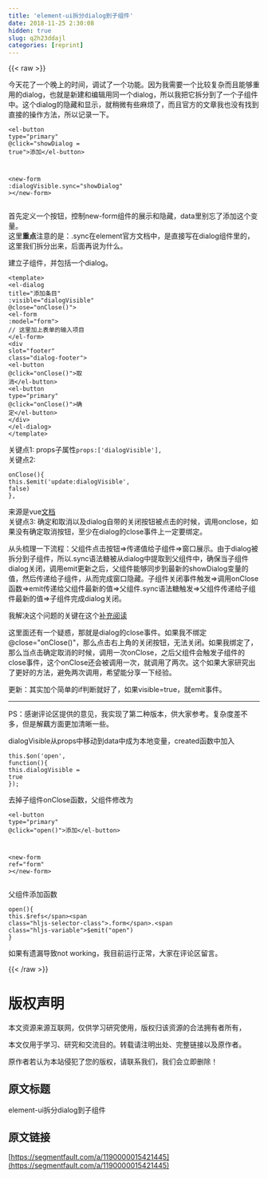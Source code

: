```yaml
---
title: 'element-ui拆分dialog到子组件' 
date: 2018-11-25 2:30:08
hidden: true
slug: q2h23ddajl
categories: [reprint]
---
```


{{< raw >}}
<p>&#x4ECA;&#x5929;&#x82B1;&#x4E86;&#x4E00;&#x4E2A;&#x665A;&#x4E0A;&#x7684;&#x65F6;&#x95F4;&#xFF0C;&#x8C03;&#x8BD5;&#x4E86;&#x4E00;&#x4E2A;&#x529F;&#x80FD;&#x3002;&#x56E0;&#x4E3A;&#x6211;&#x9700;&#x8981;&#x4E00;&#x4E2A;&#x6BD4;&#x8F83;&#x590D;&#x6742;&#x800C;&#x4E14;&#x80FD;&#x591F;&#x91CD;&#x7528;&#x7684;dialog&#xFF0C;&#x4E5F;&#x5C31;&#x662F;&#x65B0;&#x5EFA;&#x548C;&#x7F16;&#x8F91;&#x7528;&#x540C;&#x4E00;&#x4E2A;dialog&#xFF0C;&#x6240;&#x4EE5;&#x6211;&#x628A;&#x5B83;&#x62C6;&#x5206;&#x5230;&#x4E86;&#x4E00;&#x4E2A;&#x5B50;&#x7EC4;&#x4EF6;&#x4E2D;&#x3002;&#x8FD9;&#x4E2A;dialog&#x7684;&#x9690;&#x85CF;&#x548C;&#x663E;&#x793A;&#xFF0C;&#x5C31;&#x7A0D;&#x5FAE;&#x6709;&#x4E9B;&#x9EBB;&#x70E6;&#x4E86;&#xFF0C;&#x800C;&#x4E14;&#x5B98;&#x65B9;&#x7684;&#x6587;&#x7AE0;&#x6211;&#x4E5F;&#x6CA1;&#x6709;&#x627E;&#x5230;&#x76F4;&#x63A5;&#x7684;&#x64CD;&#x4F5C;&#x65B9;&#x6CD5;&#xFF0C;&#x6240;&#x4EE5;&#x8BB0;&#x5F55;&#x4E00;&#x4E0B;&#x3002;</p><div class="widget-codetool" style="display:none"><div class="widget-codetool--inner"><span class="selectCode code-tool" data-toggle="tooltip" data-placement="top" title="" data-original-title="&#x5168;&#x9009;"></span> <span type="button" class="copyCode code-tool" data-toggle="tooltip" data-placement="top" data-clipboard-text="&lt;el-button type=&quot;primary&quot; @click=&quot;showDialog = true&quot;&gt;&#x6DFB;&#x52A0;&lt;/el-button&gt;

&lt;new-form :dialogVisible.sync=&quot;showDialog&quot; &gt;&lt;/new-form&gt;" title="" data-original-title="&#x590D;&#x5236;"></span> <span type="button" class="saveToNote code-tool" data-toggle="tooltip" data-placement="top" title="" data-original-title="&#x653E;&#x8FDB;&#x7B14;&#x8BB0;"></span></div></div><pre class="hljs vim"><code>&lt;<span class="hljs-keyword">el</span>-button <span class="hljs-built_in">type</span>=<span class="hljs-string">&quot;primary&quot;</span> @click=<span class="hljs-string">&quot;showDialog = true&quot;</span>&gt;&#x6DFB;&#x52A0;&lt;/<span class="hljs-keyword">el</span>-button&gt;

&lt;<span class="hljs-keyword">new</span>-form :dialogVisible.<span class="hljs-keyword">sync</span>=<span class="hljs-string">&quot;showDialog&quot;</span> &gt;&lt;/<span class="hljs-keyword">new</span>-form&gt;</code></pre><p>&#x9996;&#x5148;&#x5B9A;&#x4E49;&#x4E00;&#x4E2A;&#x6309;&#x94AE;&#xFF0C;&#x63A7;&#x5236;new-form&#x7EC4;&#x4EF6;&#x7684;&#x5C55;&#x793A;&#x548C;&#x9690;&#x85CF;&#xFF0C;data&#x91CC;&#x522B;&#x5FD8;&#x4E86;&#x6DFB;&#x52A0;&#x8FD9;&#x4E2A;&#x53D8;&#x91CF;&#x3002;<br>&#x8FD9;&#x91CC;<strong>&#x91CD;&#x70B9;</strong>&#x6CE8;&#x610F;&#x7684;&#x662F;&#xFF1A;.sync&#x5728;element&#x5B98;&#x65B9;&#x6587;&#x6863;&#x4E2D;&#xFF0C;&#x662F;&#x76F4;&#x63A5;&#x5199;&#x5728;dialog&#x7EC4;&#x4EF6;&#x91CC;&#x7684;&#xFF0C;&#x8FD9;&#x91CC;&#x6211;&#x4EEC;&#x62C6;&#x5206;&#x51FA;&#x6765;&#xFF0C;&#x540E;&#x9762;&#x518D;&#x8BF4;&#x4E3A;&#x4EC0;&#x4E48;&#x3002;</p><p>&#x5EFA;&#x7ACB;&#x5B50;&#x7EC4;&#x4EF6;&#xFF0C;&#x5E76;&#x5305;&#x62EC;&#x4E00;&#x4E2A;dialog&#x3002;</p><div class="widget-codetool" style="display:none"><div class="widget-codetool--inner"><span class="selectCode code-tool" data-toggle="tooltip" data-placement="top" title="" data-original-title="&#x5168;&#x9009;"></span> <span type="button" class="copyCode code-tool" data-toggle="tooltip" data-placement="top" data-clipboard-text="&lt;template&gt;
  &lt;el-dialog title=&quot;&#x6DFB;&#x52A0;&#x6761;&#x76EE;&quot; :visible=&quot;dialogVisible&quot; @close=&quot;onClose()&quot;&gt;
    &lt;el-form :model=&quot;form&quot;&gt;
       // &#x8FD9;&#x91CC;&#x52A0;&#x4E0A;&#x8868;&#x5355;&#x7684;&#x8F93;&#x5165;&#x9879;&#x76EE;
    &lt;/el-form&gt;
    &lt;div slot=&quot;footer&quot; class=&quot;dialog-footer&quot;&gt;
      &lt;el-button @click=&quot;onClose()&quot;&gt;&#x53D6; &#x6D88;&lt;/el-button&gt;
      &lt;el-button type=&quot;primary&quot; @click=&quot;onClose()&quot;&gt;&#x786E; &#x5B9A;&lt;/el-button&gt;
    &lt;/div&gt;
  &lt;/el-dialog&gt;
&lt;/template&gt;" title="" data-original-title="&#x590D;&#x5236;"></span> <span type="button" class="saveToNote code-tool" data-toggle="tooltip" data-placement="top" title="" data-original-title="&#x653E;&#x8FDB;&#x7B14;&#x8BB0;"></span></div></div><pre class="hljs xml"><code><span class="hljs-tag">&lt;<span class="hljs-name">template</span>&gt;</span>
  <span class="hljs-tag">&lt;<span class="hljs-name">el-dialog</span> <span class="hljs-attr">title</span>=<span class="hljs-string">&quot;&#x6DFB;&#x52A0;&#x6761;&#x76EE;&quot;</span> <span class="hljs-attr">:visible</span>=<span class="hljs-string">&quot;dialogVisible&quot;</span> @<span class="hljs-attr">close</span>=<span class="hljs-string">&quot;onClose()&quot;</span>&gt;</span>
    <span class="hljs-tag">&lt;<span class="hljs-name">el-form</span> <span class="hljs-attr">:model</span>=<span class="hljs-string">&quot;form&quot;</span>&gt;</span>
       // &#x8FD9;&#x91CC;&#x52A0;&#x4E0A;&#x8868;&#x5355;&#x7684;&#x8F93;&#x5165;&#x9879;&#x76EE;
    <span class="hljs-tag">&lt;/<span class="hljs-name">el-form</span>&gt;</span>
    <span class="hljs-tag">&lt;<span class="hljs-name">div</span> <span class="hljs-attr">slot</span>=<span class="hljs-string">&quot;footer&quot;</span> <span class="hljs-attr">class</span>=<span class="hljs-string">&quot;dialog-footer&quot;</span>&gt;</span>
      <span class="hljs-tag">&lt;<span class="hljs-name">el-button</span> @<span class="hljs-attr">click</span>=<span class="hljs-string">&quot;onClose()&quot;</span>&gt;</span>&#x53D6; &#x6D88;<span class="hljs-tag">&lt;/<span class="hljs-name">el-button</span>&gt;</span>
      <span class="hljs-tag">&lt;<span class="hljs-name">el-button</span> <span class="hljs-attr">type</span>=<span class="hljs-string">&quot;primary&quot;</span> @<span class="hljs-attr">click</span>=<span class="hljs-string">&quot;onClose()&quot;</span>&gt;</span>&#x786E; &#x5B9A;<span class="hljs-tag">&lt;/<span class="hljs-name">el-button</span>&gt;</span>
    <span class="hljs-tag">&lt;/<span class="hljs-name">div</span>&gt;</span>
  <span class="hljs-tag">&lt;/<span class="hljs-name">el-dialog</span>&gt;</span>
<span class="hljs-tag">&lt;/<span class="hljs-name">template</span>&gt;</span></code></pre><p>&#x5173;&#x952E;&#x70B9;1: props&#x5B50;&#x5C5E;&#x6027;<code>props:[&apos;dialogVisible&apos;],</code><br>&#x5173;&#x952E;&#x70B9;2:</p><div class="widget-codetool" style="display:none"><div class="widget-codetool--inner"><span class="selectCode code-tool" data-toggle="tooltip" data-placement="top" title="" data-original-title="&#x5168;&#x9009;"></span> <span type="button" class="copyCode code-tool" data-toggle="tooltip" data-placement="top" data-clipboard-text="onClose(){
    this.$emit(&apos;update:dialogVisible&apos;, false)
}," title="" data-original-title="&#x590D;&#x5236;"></span> <span type="button" class="saveToNote code-tool" data-toggle="tooltip" data-placement="top" title="" data-original-title="&#x653E;&#x8FDB;&#x7B14;&#x8BB0;"></span></div></div><pre class="hljs stylus"><code><span class="hljs-function"><span class="hljs-title">onClose</span><span class="hljs-params">()</span></span>{
    this.<span class="hljs-variable">$emit</span>(<span class="hljs-string">&apos;update:dialogVisible&apos;</span>, false)
},</code></pre><p>&#x6765;&#x6E90;&#x662F;vue<a href="https://cn.vuejs.org/v2/guide/components.html#sync-%E4%BF%AE%E9%A5%B0%E7%AC%A6" rel="nofollow noreferrer" target="_blank">&#x6587;&#x6863;</a><br>&#x5173;&#x952E;&#x70B9;3: &#x786E;&#x5B9A;&#x548C;&#x53D6;&#x6D88;&#x4EE5;&#x53CA;dialog&#x81EA;&#x5E26;&#x7684;&#x5173;&#x95ED;&#x6309;&#x94AE;&#x88AB;&#x70B9;&#x51FB;&#x7684;&#x65F6;&#x5019;&#xFF0C;&#x8C03;&#x7528;onclose&#xFF0C;&#x5982;&#x679C;&#x6CA1;&#x6709;&#x786E;&#x5B9A;&#x53D6;&#x6D88;&#x6309;&#x94AE;&#xFF0C;&#x81F3;&#x5C11;&#x5728;dialog&#x7684;close&#x4E8B;&#x4EF6;&#x4E0A;&#x4E00;&#x5B9A;&#x8981;&#x7ED1;&#x5B9A;&#x3002;</p><p>&#x4ECE;&#x5934;&#x68B3;&#x7406;&#x4E00;&#x4E0B;&#x6D41;&#x7A0B;&#xFF1A;&#x7236;&#x7EC4;&#x4EF6;&#x70B9;&#x51FB;&#x6309;&#x94AE;=&gt;&#x4F20;&#x9012;&#x503C;&#x7ED9;&#x5B50;&#x7EC4;&#x4EF6;=&gt;&#x7A97;&#x53E3;&#x5C55;&#x793A;&#x3002;&#x7531;&#x4E8E;dialog&#x88AB;&#x62C6;&#x5206;&#x5230;&#x5B50;&#x7EC4;&#x4EF6;&#xFF0C;&#x6240;&#x4EE5;.sync&#x8BED;&#x6CD5;&#x7CD6;&#x88AB;&#x4ECE;dialog&#x4E2D;&#x63D0;&#x53D6;&#x5230;&#x7236;&#x7EC4;&#x4EF6;&#x4E2D;&#xFF0C;&#x786E;&#x4FDD;&#x5F53;&#x5B50;&#x7EC4;&#x4EF6;dialog&#x5173;&#x95ED;&#xFF0C;&#x8C03;&#x7528;emit&#x66F4;&#x65B0;&#x4E4B;&#x540E;&#xFF0C;&#x7236;&#x7EC4;&#x4EF6;&#x80FD;&#x591F;&#x540C;&#x6B65;&#x5230;&#x6700;&#x65B0;&#x7684;showDialog&#x53D8;&#x91CF;&#x7684;&#x503C;&#xFF0C;&#x7136;&#x540E;&#x4F20;&#x9012;&#x7ED9;&#x5B50;&#x7EC4;&#x4EF6;&#xFF0C;&#x4ECE;&#x800C;&#x5B8C;&#x6210;&#x7A97;&#x53E3;&#x9690;&#x85CF;&#x3002;&#x5B50;&#x7EC4;&#x4EF6;&#x5173;&#x95ED;&#x4E8B;&#x4EF6;&#x89E6;&#x53D1;=&gt;&#x8C03;&#x7528;onClose&#x51FD;&#x6570;=&gt;emit&#x4F20;&#x9012;&#x7ED9;&#x7236;&#x7EC4;&#x4EF6;&#x6700;&#x65B0;&#x7684;&#x503C;=&gt;&#x7236;&#x7EC4;&#x4EF6;.sync&#x8BED;&#x6CD5;&#x7CD6;&#x89E6;&#x53D1;=&gt;&#x7236;&#x7EC4;&#x4EF6;&#x4F20;&#x9012;&#x7ED9;&#x5B50;&#x7EC4;&#x4EF6;&#x6700;&#x65B0;&#x7684;&#x503C;=&gt;&#x5B50;&#x7EC4;&#x4EF6;&#x5B8C;&#x6210;dialog&#x5173;&#x95ED;&#x3002;</p><p>&#x6211;&#x89E3;&#x51B3;&#x8FD9;&#x4E2A;&#x95EE;&#x9898;&#x7684;&#x5173;&#x952E;&#x5728;&#x8FD9;&#x4E2A;<a href="https://stackoverflow.com/questions/49965676/vue-js-element-ui-nested-dialog-wont-open-from-dropdown-menu" rel="nofollow noreferrer" target="_blank">&#x8865;&#x5145;&#x9605;&#x8BFB;</a></p><p>&#x8FD9;&#x91CC;&#x9762;&#x8FD8;&#x6709;&#x4E00;&#x4E2A;&#x7591;&#x60D1;&#xFF0C;&#x90A3;&#x5C31;&#x662F;dialog&#x7684;close&#x4E8B;&#x4EF6;&#x3002;&#x5982;&#x679C;&#x6211;&#x4E0D;&#x7ED1;&#x5B9A;@close=&quot;onClose()&quot;&#xFF0C;&#x90A3;&#x4E48;&#x70B9;&#x51FB;&#x53F3;&#x4E0A;&#x89D2;&#x7684;&#x5173;&#x95ED;&#x6309;&#x94AE;&#xFF0C;&#x65E0;&#x6CD5;&#x5173;&#x95ED;&#x3002;&#x5982;&#x679C;&#x6211;&#x7ED1;&#x5B9A;&#x4E86;&#xFF0C;&#x90A3;&#x4E48;&#x5F53;&#x70B9;&#x51FB;&#x786E;&#x5B9A;&#x53D6;&#x6D88;&#x7684;&#x65F6;&#x5019;&#xFF0C;&#x8C03;&#x7528;&#x4E00;&#x6B21;onClose&#xFF0C;&#x4E4B;&#x540E;&#x7236;&#x7EC4;&#x4EF6;&#x4F1A;&#x89E6;&#x53D1;&#x5B50;&#x7EC4;&#x4EF6;&#x7684;close&#x4E8B;&#x4EF6;&#xFF0C;&#x8FD9;&#x4E2A;onClose&#x8FD8;&#x4F1A;&#x88AB;&#x8C03;&#x7528;&#x4E00;&#x6B21;&#xFF0C;&#x5C31;&#x8C03;&#x7528;&#x4E86;&#x4E24;&#x6B21;&#x3002;&#x8FD9;&#x4E2A;&#x5982;&#x679C;&#x5927;&#x5BB6;&#x7814;&#x7A76;&#x51FA;&#x4E86;&#x66F4;&#x597D;&#x7684;&#x65B9;&#x6CD5;&#xFF0C;&#x907F;&#x514D;&#x4E24;&#x6B21;&#x8C03;&#x7528;&#xFF0C;&#x5E0C;&#x671B;&#x80FD;&#x5206;&#x4EAB;&#x4E00;&#x4E0B;&#x7ECF;&#x9A8C;&#x3002;</p><p>&#x66F4;&#x65B0;&#xFF1A;&#x5176;&#x5B9E;&#x52A0;&#x4E2A;&#x7B80;&#x5355;&#x7684;if&#x5224;&#x65AD;&#x5C31;&#x597D;&#x4E86;&#xFF0C;&#x5982;&#x679C;visible=true&#xFF0C;&#x5C31;emit&#x4E8B;&#x4EF6;&#x3002;</p><hr><p>PS&#xFF1A;&#x611F;&#x8C22;&#x8BC4;&#x8BBA;&#x533A;&#x63D0;&#x4F9B;&#x7684;&#x610F;&#x89C1;&#xFF0C;&#x6211;&#x5B9E;&#x73B0;&#x4E86;&#x7B2C;&#x4E8C;&#x79CD;&#x7248;&#x672C;&#xFF0C;&#x4F9B;&#x5927;&#x5BB6;&#x53C2;&#x8003;&#x3002;&#x590D;&#x6742;&#x5EA6;&#x5DEE;&#x4E0D;&#x591A;&#xFF0C;&#x4F46;&#x662F;&#x89E3;&#x85D5;&#x65B9;&#x9762;&#x66F4;&#x52A0;&#x6E05;&#x6670;&#x4E00;&#x4E9B;&#x3002;</p><p>dialogVisible&#x4ECE;props&#x4E2D;&#x79FB;&#x52A8;&#x5230;data&#x4E2D;&#x6210;&#x4E3A;&#x672C;&#x5730;&#x53D8;&#x91CF;&#xFF0C;created&#x51FD;&#x6570;&#x4E2D;&#x52A0;&#x5165;</p><div class="widget-codetool" style="display:none"><div class="widget-codetool--inner"><span class="selectCode code-tool" data-toggle="tooltip" data-placement="top" title="" data-original-title="&#x5168;&#x9009;"></span> <span type="button" class="copyCode code-tool" data-toggle="tooltip" data-placement="top" data-clipboard-text="this.$on(&apos;open&apos;, function(){
    this.dialogVisible = true
});" title="" data-original-title="&#x590D;&#x5236;"></span> <span type="button" class="saveToNote code-tool" data-toggle="tooltip" data-placement="top" title="" data-original-title="&#x653E;&#x8FDB;&#x7B14;&#x8BB0;"></span></div></div><pre class="hljs qml"><code><span class="hljs-keyword">this</span>.$<span class="hljs-keyword">on</span>(<span class="hljs-string">&apos;open&apos;</span>, <span class="hljs-function"><span class="hljs-keyword">function</span>(<span class="hljs-params"></span>)</span>{
    <span class="hljs-keyword">this</span>.dialogVisible = <span class="hljs-literal">true</span>
});</code></pre><p>&#x53BB;&#x6389;&#x5B50;&#x7EC4;&#x4EF6;onClose&#x51FD;&#x6570;&#xFF0C;&#x7236;&#x7EC4;&#x4EF6;&#x4FEE;&#x6539;&#x4E3A;</p><div class="widget-codetool" style="display:none"><div class="widget-codetool--inner"><span class="selectCode code-tool" data-toggle="tooltip" data-placement="top" title="" data-original-title="&#x5168;&#x9009;"></span> <span type="button" class="copyCode code-tool" data-toggle="tooltip" data-placement="top" data-clipboard-text="&lt;el-button type=&quot;primary&quot; @click=&quot;open()&quot;&gt;&#x6DFB;&#x52A0;&lt;/el-button&gt;

&lt;new-form ref=&quot;form&quot;  &gt;&lt;/new-form&gt;" title="" data-original-title="&#x590D;&#x5236;"></span> <span type="button" class="saveToNote code-tool" data-toggle="tooltip" data-placement="top" title="" data-original-title="&#x653E;&#x8FDB;&#x7B14;&#x8BB0;"></span></div></div><pre class="hljs scala"><code>&lt;el-button <span class="hljs-class"><span class="hljs-keyword">type</span></span>=<span class="hljs-string">&quot;primary&quot;</span> <span class="hljs-meta">@click</span>=<span class="hljs-string">&quot;open()&quot;</span>&gt;&#x6DFB;&#x52A0;&lt;/el-button&gt;

&lt;<span class="hljs-keyword">new</span>-form ref=<span class="hljs-string">&quot;form&quot;</span>  &gt;&lt;/<span class="hljs-keyword">new</span>-form&gt;</code></pre><p>&#x7236;&#x7EC4;&#x4EF6;&#x6DFB;&#x52A0;&#x51FD;&#x6570;</p><div class="widget-codetool" style="display:none"><div class="widget-codetool--inner"><span class="selectCode code-tool" data-toggle="tooltip" data-placement="top" title="" data-original-title="&#x5168;&#x9009;"></span> <span type="button" class="copyCode code-tool" data-toggle="tooltip" data-placement="top" data-clipboard-text="open(){
    this.$refs.form.$emit(&quot;open&quot;)
}" title="" data-original-title="&#x590D;&#x5236;"></span> <span type="button" class="saveToNote code-tool" data-toggle="tooltip" data-placement="top" title="" data-original-title="&#x653E;&#x8FDB;&#x7B14;&#x8BB0;"></span></div></div><pre class="hljs stylus"><code><span class="hljs-function"><span class="hljs-title">open</span><span class="hljs-params">()</span></span>{
    this.<span class="hljs-variable">$refs</span><span class="hljs-selector-class">.form</span>.<span class="hljs-variable">$emit</span>(<span class="hljs-string">&quot;open&quot;</span>)
}</code></pre><p>&#x5982;&#x679C;&#x6709;&#x9057;&#x6F0F;&#x5BFC;&#x81F4;not working&#xFF0C;&#x6211;&#x76EE;&#x524D;&#x8FD0;&#x884C;&#x6B63;&#x5E38;&#xFF0C;&#x5927;&#x5BB6;&#x5728;&#x8BC4;&#x8BBA;&#x533A;&#x7559;&#x8A00;&#x3002;</p>
{{< /raw >}}

# 版权声明
本文资源来源互联网，仅供学习研究使用，版权归该资源的合法拥有者所有，

本文仅用于学习、研究和交流目的。转载请注明出处、完整链接以及原作者。

原作者若认为本站侵犯了您的版权，请联系我们，我们会立即删除！

## 原文标题
element-ui拆分dialog到子组件

## 原文链接
[https://segmentfault.com/a/1190000015421445](https://segmentfault.com/a/1190000015421445)

